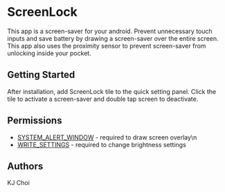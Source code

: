# ScreenLock
This app is a screen-saver for your android. 
Prevent unnecessary touch inputs and save battery by drawing a screen-saver over the entire screen.
This app also uses the proximity sensor to prevent screen-saver from unlocking inside your pocket.

## Getting Started
After installation, add ScreenLock tile to the quick setting panel.
Click the tile to activate a screen-saver and double tap screen to deactivate.

## Permissions
* [SYSTEM_ALERT_WINDOW](https://developer.android.com/reference/android/Manifest.permission#SYSTEM_ALERT_WINDOW) - required to draw screen overlay\n
* [WRITE_SETTINGS](https://developer.android.com/reference/android/Manifest.permission#WRITE_SETTINGS) - required to change brightness settings

## Authors
KJ Choi
